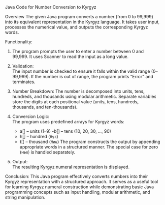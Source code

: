 Java Code for Number Conversion to Kyrgyz

Overview
The given Java program converts a number (from 0 to 99,999) into its equivalent representation in the Kyrgyz language. It takes user input, processes the numerical value, and outputs the corresponding Kyrgyz words.

 Functionality:
1. The program prompts the user to enter a number between 0 and 99,999. It uses Scanner to read the input as a long value.

2. Validation:  
The input number is checked to ensure it falls within the valid range (0–99,999).
If the number is out of range, the program prints "Error" and terminates.

3. Number Breakdown:
The number is decomposed into units, tens, hundreds, and thousands using modular arithmetic.
Separate variables store the digits at each positional value (units, tens, hundreds, thousands, and ten-thousands).
4. Conversion Logic:  
The program uses predefined arrays for Kyrgyz words:
     - a[] – units (1–9)
     -b[] – tens (10, 20, 30, …, 90)
     - h[] – hundred (`Жүз`)
     - t[] – thousand (`Миң`)
The program constructs the output by appending appropriate words in a structured manner.
The special case for zero (`Нөл`) is handled separately.
5. Output:  
The resulting Kyrgyz numeral representation is displayed.

Conclusion:
This Java program effectively converts numbers into their Kyrgyz representation with a structured approach. 
It serves as a useful tool for learning Kyrgyz numeral construction while demonstrating basic Java programming concepts such as input handling, modular arithmetic, and string manipulation.


